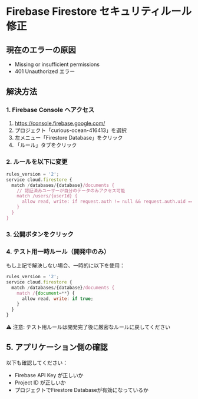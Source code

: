 # Firebase Firestore セキュリティルール修正

## 現在のエラーの原因
- Missing or insufficient permissions
- 401 Unauthorized エラー

## 解決方法

### 1. Firebase Console へアクセス
1. https://console.firebase.google.com/
2. プロジェクト「curious-ocean-416413」を選択
3. 左メニュー「Firestore Database」をクリック
4. 「ルール」タブをクリック

### 2. ルールを以下に変更

```javascript
rules_version = '2';
service cloud.firestore {
  match /databases/{database}/documents {
    // 認証済みユーザーが自分のデータのみアクセス可能
    match /users/{userId} {
      allow read, write: if request.auth != null && request.auth.uid == userId;
    }
  }
}
```

### 3. 公開ボタンをクリック

### 4. テスト用一時ルール（開発中のみ）
もし上記で解決しない場合、一時的に以下を使用：

```javascript
rules_version = '2';
service cloud.firestore {
  match /databases/{database}/documents {
    match /{document=**} {
      allow read, write: if true;
    }
  }
}
```

⚠️ 注意: テスト用ルールは開発完了後に厳密なルールに戻してください

## 5. アプリケーション側の確認

以下も確認してください：
- Firebase API Key が正しいか
- Project ID が正しいか
- プロジェクトでFirestore Databaseが有効になっているか